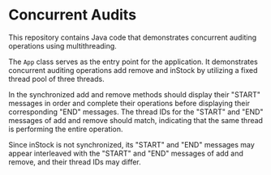# Concurrent Audits

This repository contains Java code that demonstrates concurrent auditing operations using multithreading. 

The `App` class serves as the entry point for the application. It demonstrates concurrent auditing operations add remove and inStock by utilizing a fixed thread pool of three threads.

In the synchronized add and remove methods should display their "START" messages in order and complete their operations before displaying their corresponding "END" messages. The thread IDs for the "START" and "END" messages of add and remove should match, indicating that the same thread is performing the entire operation.

Since inStock is not synchronized, its "START" and "END" messages may appear interleaved with the "START" and "END" messages of add and remove, and their thread IDs may differ.
